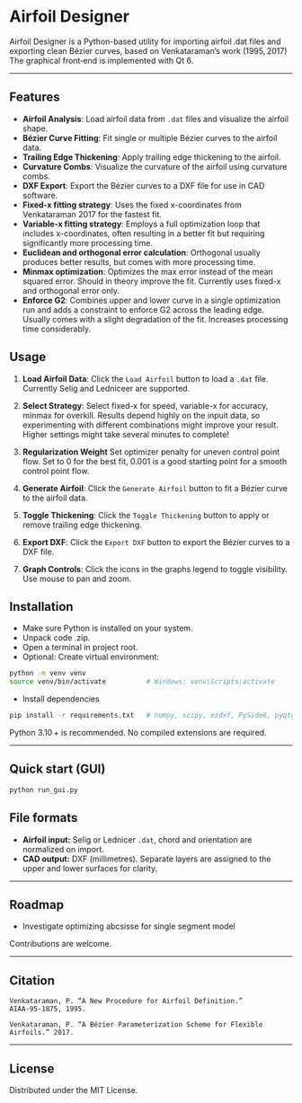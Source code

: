 # Airfoil Designer

Airfoil Designer is a Python-based utility for importing airfoil .dat files and exporting clean Bézier curves, based on Venkataraman’s work (1995, 2017)  
The graphical front‑end is implemented with Qt 6.

---

## Features

*   **Airfoil Analysis**: Load airfoil data from `.dat` files and visualize the airfoil shape.
*   **Bézier Curve Fitting**: Fit single or multiple Bézier curves to the airfoil data.
*   **Trailing Edge Thickening**: Apply trailing edge thickening to the airfoil.
*   **Curvature Combs**: Visualize the curvature of the airfoil using curvature combs.
*   **DXF Export**: Export the Bézier curves to a DXF file for use in CAD software.
*   **Fixed-x fitting strategy**: Uses the fixed x-coordinates from Venkataraman 2017 for the fastest fit.
*   **Variable-x fitting strategy**: Employs a full optimization loop that includes x-coordinates, often resulting in a better fit but requiring significantly more processing time.
*   **Euclidean and orthogonal error calculation**: Orthogonal usually produces better results, but comes with more processing time.
*   **Minmax optimization**: Optimizes the max error instead of the mean squared error. Should in theory improve the fit. Currently uses fixed-x and orthogonal error only.
*   **Enforce G2**: Combines upper and lower curve in a single optimization run and adds a constraint to enforce G2 across the leading edge. Usually comes with a slight degradation of the fit. Increases processing time considerably.

## Usage

1.  **Load Airfoil Data**: Click the `Load Airfoil` button to load a `.dat` file. Currently Selig and Ledniceer are supported.
2.  **Select Strategy**: Select fixed-x for speed, variable-x for accuracy, minmax for overkill. Results depend highly on the inpuit data, so experimenting with different combinations might improve your result. Higher settings might take several minutes to complete!
3. **Regularization Weight** Set optimizer penalty for uneven control point flow. Set to 0 for the best fit, 0.001 is a good starting point for a smooth control point flow.

4.  **Generate Airfoil**: Click the `Generate Airfoil` button to fit a Bézier curve to the airfoil data.
5.  **Toggle Thickening**: Click the `Toggle Thickening` button to apply or remove trailing edge thickening. 
6.  **Export DXF**: Click the `Export DXF` button to export the Bézier curves to a DXF file.
7.  **Graph Controls**: Click the icons in the graphs legend to toggle visibility. Use mouse to pan and zoom.

## Installation
* Make sure Python is installed on your system. 
* Unpack code .zip.
* Open a terminal in project root.
* Optional: Create virtual environment: 

```bash
python -m venv venv
source venv/bin/activate          # Windows: venv\Scripts\activate
```

* Install dependencies

```bash
pip install -r requirements.txt   # numpy, scipy, ezdxf, PySide6, pyqtgraph
```
Python 3.10 + is recommended. No compiled extensions are required.

---

## Quick start (GUI)

```bash
python run_gui.py
```
## File formats

* **Airfoil input:** Selig or Lednicer `.dat`, chord and orientation are normalized on import.  
* **CAD output:** DXF (millimetres). Separate layers are assigned to the upper and lower surfaces for clarity.

---

## Roadmap

* Investigate optimizing abcsisse for single segment model
  

Contributions are welcome.

---

## Citation


```text
Venkataraman, P. “A New Procedure for Airfoil Definition.” AIAA‑95‑1875, 1995.

Venkataraman, P. “A Bézier Parameterization Scheme for Flexible Airfoils.” 2017.
```

---

## License

Distributed under the MIT License.

